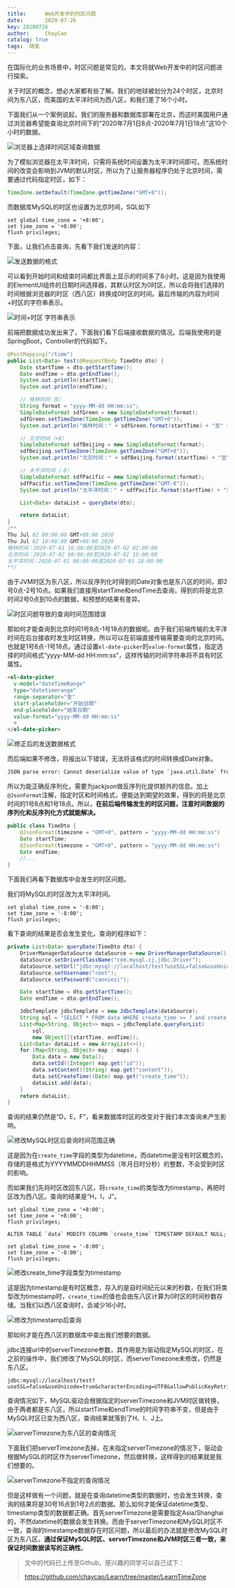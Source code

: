 ```yaml
---
title:      Web开发中的时区问题
date:       2020-07-26 
key: 20200726
author:     ChayCao    
catalog: true 
tags:  随笔                            
---
```


在国际化的业务场景中，时区问题是常见的。本文将就Web开发中的时区问题进行探索。

关于时区的概念，想必大家都有些了解。我们的地球被划分为24个时区，北京时间为东八区，而美国的太平洋时间为西八区，和我们差了16个小时。

下面我们从一个案例说起，我们的服务器和数据库部署在北京，而这时美国用户通过浏览器希望能查询北京时间下的“2020年7月1日8点-2020年7月1日18点”这10个小时的数据。

![浏览器上选择时间区域查询数据](https://chaycao-1302020836.cos.ap-shenzhen-fsi.myqcloud.com/blog/img/浏览器上选择时间区域查询数据.png)

为了模拟浏览器在太平洋时间，只需将系统时间设置为太平洋时间即可。而系统时间的改变会影响到JVM的默认时区，所以为了让服务器程序仍处于北京时间，需要通过代码指定时区，如下：

```java
TimeZone.setDefault(TimeZone.getTimeZone("GMT+8"));
```

而数据库MySQL的时区也设置为北京时间，SQL如下

```mysql
set global time_zone = '+8:00';
set time_zone = '+8:00';
flush privileges; 
```

下面，让我们点击查询，先看下我们发送的内容：

![发送数据的格式](https://chaycao-1302020836.cos.ap-shenzhen-fsi.myqcloud.com/blog/img/发送数据的格式.png)

可以看到开始时间和结束时间都比界面上显示的时间多了8小时。这是因为我使用的ElementUI组件的日期时间选择器，其默认时区为0时区，所以会将我们选择的时间根据浏览器的时区（西八区）转换成0时区的时间。最后传输的内容为时间+时区的字符串表示。

![时间+时区 字符串表示](https://user-gold-cdn.xitu.io/2020/7/26/1738a73a5ddd75e4?w=938&h=340&f=png&s=23416)

前端把数据成功发出来了，下面我们看下后端接收数据的情况。后端我使用的是SpringBoot，Controller的代码如下。

```java
@PostMapping("/time")
public List<Data> test(@RequestBody TimeDto dto) {
    Date startTime = dto.getStartTime();
    Date endTime = dto.getEndTime();
    System.out.println(startTime);
    System.out.println(endTime);

    // 格林时间（0）
    String format = "yyyy-MM-dd HH:mm:ss";
    SimpleDateFormat sdfGreen = new SimpleDateFormat(format);
    sdfGreen.setTimeZone(TimeZone.getTimeZone("GMT+0"));
    System.out.println("格林时间：" + sdfGreen.format(startTime) + "至" + sdfGreen.format(endTime));

    // 北京时间（+8）
    SimpleDateFormat sdfBeijing = new SimpleDateFormat(format);
    sdfBeijing.setTimeZone(TimeZone.getTimeZone("GMT+8"));
    System.out.println("北京时间：" + sdfBeijing.format(startTime) + "至" + sdfBeijing.format(endTime));

    // 太平洋时间（-8）
    SimpleDateFormat sdfPacific = new SimpleDateFormat(format);
    sdfPacific.setTimeZone(TimeZone.getTimeZone("GMT-8"));
    System.out.println("太平洋时间：" + sdfPacific.format(startTime) + "至" + sdfPacific.format(endTime));

    List<Data> dataList = queryDate(dto);

    return dataList;
}
/**
Thu Jul 02 00:00:00 GMT+08:00 2020
Thu Jul 02 10:00:00 GMT+08:00 2020
格林时间：2020-07-01 16:00:00至2020-07-02 02:00:00
北京时间：2020-07-02 00:00:00至2020-07-02 10:00:00
太平洋时间：2020-07-01 08:00:00至2020-07-01 18:00:00
**/
```

由于JVM时区为东八区，所以反序列化时得到的Date对象也是东八区的时间，即2号0点-2号10点。如果我们直接用startTime和endTime去查询，得到的将是北京时间2号0点到10点的数据，和预想的结果有差异。

![时区问题导致的查询时间范围错误](https://chaycao-1302020836.cos.ap-shenzhen-fsi.myqcloud.com/blog/img/时区问题导致的查询时间范围错误.png)

那如何才能查询到北京时间1号8点-1号18点的数据呢。由于我们前端传输的太平洋时间在后台接收时发生时区转换，所以可以在前端直接传输需要查询的北京时间。也就是1号8点-1号18点。通过设置`el-date-picker`的`value-format`属性，指定选择的时间格式“yyyy-MM-dd HH:mm:ss”，这样传输的时间字符串将不具有时区属性。

```html
<el-date-picker
  v-model="dateTimeRange"
  type="datetimerange"
  range-separator="至"
  start-placeholder="开始日期"
  end-placeholder="结束日期"
  value-format="yyyy-MM-dd HH:mm:ss"
  >
</el-date-picker>
```

![修正后的发送数据格式](https://chaycao-1302020836.cos.ap-shenzhen-fsi.myqcloud.com/blog/img/修正后的发送数据格式.png)



而后端如果不修改，将报出以下错误，无法将该格式的时间转换成Date对象。

```html
JSON parse error: Cannot deserialize value of type `java.util.Date` from String "2020-07-01 08:00:00": not a valid representation (error: Failed to parse Date value '2020-07-01 08:00:00': Cannot parse date "2020-07-01 08:00:00": while it seems to fit format 'yyyy-MM-dd'T'HH:mm:ss.SSSZ', parsing fails (leniency? null)); nested exception is com.fasterxml.jackson.databind.exc.InvalidFormatException: Cannot deserialize value of type `java.util.Date` from String "2020-07-01 08:00:00": not a valid representation (error: Failed to parse Date value '2020-07-01 08:00:00': Cannot parse date "2020-07-01 08:00:00": while it seems to fit format 'yyyy-MM-dd'T'HH:mm:ss.SSSZ', parsing fails (leniency? null))↵ at [Source: (PushbackInputStream); line: 1, column: 14] (through reference chain: com.chaycao.timezone.TimeDto["startTime"])
```

所以为能正确反序列化，需要为jackjson做反序列化提供额外的信息。加上`@JsonFormat`注解，指定时区和时间格式，便能达到期望的效果，得到的将是北京时间的1号8点和1号18点。所以，**在前后端传输发生的时区问题，注意时间数据的序列化和反序列化方式就能解决。**

```java
public class TimeDto {
    @JsonFormat(timezone = "GMT+8", pattern = "yyyy-MM-dd HH:mm:ss")
    Date startTime;
    @JsonFormat(timezone = "GMT+8", pattern = "yyyy-MM-dd HH:mm:ss")
    Date endTime;
    //...
}
```

下面我们再看下数据库中会发生的时区问题。

我们将MySQL的时区改为太平洋时间。

```mysql
set global time_zone = '-8:00';
set time_zone = '-8:00';
flush privileges; 
```

看下查询的结果是否会发生变化，查询的程序如下：

```java
private List<Data> queryDate(TimeDto dto) {
    DriverManagerDataSource dataSource = new DriverManagerDataSource();
    dataSource.setDriverClassName("com.mysql.cj.jdbc.Driver");
    dataSource.setUrl("jdbc:mysql://localhost/test?useSSL=false&useUnicode=true&characterEncoding=UTF8&allowPublicKeyRetrieval=true&serverTimezone=Asia/Shanghai");
    dataSource.setUsername("root");
    dataSource.setPassword("caoniezi");

    Date startTime = dto.getStartTime();
    Date endTime = dto.getEndTime();

    JdbcTemplate jdbcTemplate = new JdbcTemplate(dataSource);
    String sql = "SELECT * FROM data WHERE create_time >= ? and create_time <= ?";
    List<Map<String, Object>> maps = jdbcTemplate.queryForList(
        sql,
        new Object[]{startTime, endTime});
    List<Data> dataList = new ArrayList<>();
    for (Map<String, Object> map : maps) {
        Data data = new Data();
        data.setId((Integer) map.get("id"));
        data.setContent((String) map.get("content"));
        data.setCreateTime((Date) map.get("create_time"));
        dataList.add(data);
    }
    return dataList;
}
```

查询的结果仍然是“D，E，F”，看来数据库时区的改变对于我们本次查询未产生影响。

![修改MySQL时区后查询时间范围正确](https://chaycao-1302020836.cos.ap-shenzhen-fsi.myqcloud.com/blog/img/修改MySQL时区后查询时间范围正确.png)

这是因为在`create_time`字段的类型为datetime，而datetime是没有时区概念的，存储的是格式为YYYYMMDDHHMMSS（年月日时分秒）的整数，不会受到时区的影响。

而如果我们先将时区改回东八区，将`create_time`的类型改为timestamp，再把时区改为西八区。查询的结果是“H，I，J”。

```mysql
set global time_zone = '+8:00';
set time_zone = '+8:00';
flush privileges; 

ALTER TABLE `data` MODIFY COLUMN `create_time` TIMESTAMP DEFAULT NULL;

set global time_zone = '-8:00';
set time_zone = '-8:00';
flush privileges; 
```

![修改create_time字段类型为timestamp](https://chaycao-1302020836.cos.ap-shenzhen-fsi.myqcloud.com/blog/img/修改create_time字段类型为timestamp.png)

这是因为timestamp是有时区概念，存入的是自时间纪元以来的秒数，在我们将类型改为timestamp时，`create_time`的值也会由东八区计算为0时区的时间秒数存储。当我们以西八区查询时，会减少16小时。

![修改为timestamp后查询](https://chaycao-1302020836.cos.ap-shenzhen-fsi.myqcloud.com/blog/img/修改为timestamp后查询.png)

那如何才能在西八区的数据库中查出我们想要的数据。

jdbc连接url中的serverTimezone参数，其作用是为驱动指定MySQL的时区，在之前的操作中，我们修改了MySQL的时区，而serverTimezone未修改，仍然是东八区。

```
jdbc:mysql://localhost/test?useSSL=false&useUnicode=true&characterEncoding=UTF8&allowPublicKeyRetrieval=true&serverTimezone=Asia/Shanghai
```

查询情况如下，MySQL驱动会根据指定的serverTimezone和JVM时区做转换，由于两者都是东八区，所以startTime和endTime的时间字符串不变，但是由于MySQL时区已变为西八区，查询结果就落到了H、I、J上。

![serverTimezone为东八区的查询情况](https://chaycao-1302020836.cos.ap-shenzhen-fsi.myqcloud.com/blog/img/serverTimezone为东八区的查询情况.png)

下面我们把serverTimezone去掉，在未指定serverTimezone的情况下，驱动会根据MySQL的时区作为serverTimezone，然后做转换，这样得到的结果就是我们想要的。

![serverTimezone不指定的查询情况](https://chaycao-1302020836.cos.ap-shenzhen-fsi.myqcloud.com/blog/img/serverTimezone不指定的查询情况.png)

但是这样做有一个问题，就是在查询datetime类型的数据时，也会发生转换，查询的结果将是30号16点到1号2点的数据。那么如何才能保证datetime类型、timestamp类型的数据都正确。首先serverTimezone是需要指定Asia/Shanghai的，不然datetime的数据会发生转换。而由于serverTimezone和MySQL时区不一致，查询的timestampe数据存在时区问题，所以最后的办法就是修改MySQL时区为东八区。**通过保证MySQL时区、serverTimezone和JVM时区三者一致，来保证时间数据读写的正确性**。

>文中的代码已上传至Github，感兴趣的同学可以自己试下：
>
>https://github.com/chaycao/Learn/tree/master/LearnTimeZone
